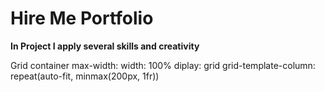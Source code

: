 # Hire Me Portfolio 

**In Project I apply several skills and creativity**



Grid container
max-width: 
width: 100%
diplay: grid
grid-template-column: repeat(auto-fit, minmax(200px, 1fr))
